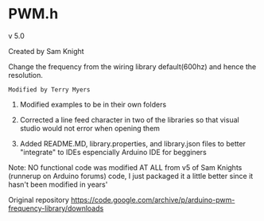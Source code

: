 # PWM.h

v 5.0

Created by Sam Knight

Change the frequency from the wiring library default(600hz) and hence the resolution.






	Modified by Terry Myers 

1. Modified examples to be in their own folders

2. Corrected a line feed character in two of the libraries so that visual studio would not error when opening them

3. Added README.MD, library.properties, and library.json files to better "integrate" to IDEs espencially Arduino IDE for begginers

Note: NO functional code was modified AT ALL from v5 of Sam Knights (runnerup on Arduino forums) code, I just packaged it a little better since it hasn't been modified in years'

Original repository
https://code.google.com/archive/p/arduino-pwm-frequency-library/downloads


